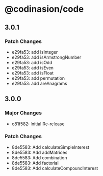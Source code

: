 # @codinasion/code

## 3.0.1

### Patch Changes

- e29fa53: add isInteger
- e29fa53: add isArmstrongNumber
- e29fa53: add isOdd
- e29fa53: add isEven
- e29fa53: add isFloat
- e29fa53: add permutation
- e29fa53: add areAnagrams

## 3.0.0

### Major Changes

- c81f582: Initial Re-release

### Patch Changes

- 8de5583: Add calculateSimpleInterest
- 8de5583: Add addMatrices
- 8de5583: Add combination
- 8de5583: Add factorial
- 8de5583: Add calculateCompoundInterest
